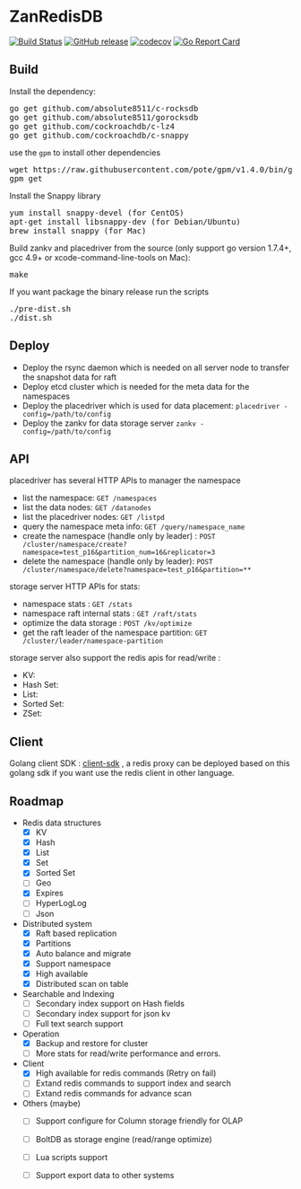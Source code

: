 # ZanRedisDB

[![Build Status](https://travis-ci.org/absolute8511/ZanRedisDB.svg?branch=master)](https://travis-ci.org/absolute8511/ZanRedisDB) [![GitHub release](https://img.shields.io/github/release/absolute8511/ZanRedisDB.svg)](https://github.com/absolute8511/ZanRedisDB/releases/latest) [![codecov](https://codecov.io/gh/absolute8511/ZanRedisDB/branch/master/graph/badge.svg)](https://codecov.io/gh/absolute8511/ZanRedisDB) [![Go Report Card](https://goreportcard.com/badge/github.com/absolute8511/ZanRedisDB)](https://goreportcard.com/report/github.com/absolute8511/ZanRedisDB)

## Build

Install the dependency:
<pre>
go get github.com/absolute8511/c-rocksdb
go get github.com/absolute8511/gorocksdb
go get github.com/cockroachdb/c-lz4
go get github.com/cockroachdb/c-snappy
</pre>

use the `gpm` to install other dependencies
<pre>
wget https://raw.githubusercontent.com/pote/gpm/v1.4.0/bin/gpm && chmod +x gpm && sudo mv gpm /usr/local/bin
gpm get
</pre>

Install the Snappy library
<pre>
yum install snappy-devel (for CentOS)
apt-get install libsnappy-dev (for Debian/Ubuntu)
brew install snappy (for Mac)
</pre>

Build zankv and placedriver from the source (only support go version 1.7.4+, gcc 4.9+ or xcode-command-line-tools on Mac):
<pre>
make
</pre>

If you want package the binary release run the scripts
<pre>
./pre-dist.sh
./dist.sh
</pre>

## Deploy

 * Deploy the rsync daemon which is needed on all server node to transfer the snapshot data for raft
 * Deploy etcd cluster which is needed for the meta data for the namespaces
 * Deploy the placedriver which is used for data placement: `placedriver -config=/path/to/config`
 * Deploy the zankv for data storage server `zankv -config=/path/to/config`

## API
placedriver has several HTTP APIs to manager the namespace
 * list the namespace: `GET /namespaces`
 * list the data nodes: `GET /datanodes`
 * list the placedriver nodes: `GET /listpd`
 * query the namespace meta info: `GET /query/namespace_name`
 * create the namespace (handle only by leader) : `POST /cluster/namespace/create?namespace=test_p16&partition_num=16&replicator=3`
 * delete the namespace (handle only by leader): `POST /cluster/namespace/delete?namespace=test_p16&partition=**`

storage server HTTP APIs for stats:
 * namespace stats : `GET /stats`
 * namespace raft internal stats : `GET /raft/stats`
 * optimize the data storage : `POST /kv/optimize`
 * get the raft leader of the namespace partition: `GET /cluster/leader/namespace-partition`

storage server also support the redis apis for read/write :
 * KV:
 * Hash Set:
 * List:
 * Sorted Set:
 * ZSet:

## Client
Golang client SDK : [client-sdk] , a redis proxy can be deployed 
based on this golang sdk if you want use the redis client in other language.

## Roadmap
* Redis data structures
  - [x] KV
  - [x] Hash
  - [x] List
  - [x] Set
  - [x] Sorted Set
  - [ ] Geo
  - [x] Expires
  - [ ] HyperLogLog
  - [ ] Json
* Distributed system
  - [x] Raft based replication
  - [x] Partitions
  - [x] Auto balance and migrate
  - [x] Support namespace
  - [x] High available
  - [x] Distributed scan on table
* Searchable and Indexing
  - [ ] Secondary index support on Hash fields
  - [ ] Secondary index support for json kv
  - [ ] Full text search support
* Operation
  - [x] Backup and restore for cluster
  - [ ] More stats for read/write performance and errors.
* Client 
  - [x] High available for redis commands (Retry on fail)
  - [ ] Extand redis commands to support index and search
  - [ ] Extand redis commands for advance scan
* Others (maybe)
  - [ ] Support configure for Column storage friendly for OLAP
  - [ ] BoltDB as storage engine (read/range optimize)
  - [ ] Lua scripts support
  - [ ] Support export data to other systems


[client-sdk]: https://github.com/absolute8511/go-zanredisdb
